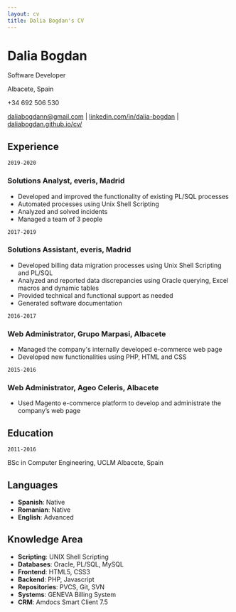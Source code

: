 ```yaml
---
layout: cv
title: Dalia Bogdan's CV
---
```

# Dalia Bogdan
Software Developer

Albacete, Spain

+34 692 506 530

<div id="webaddress">
<a href="daliabogdann@gmail.com">daliabogdann@gmail.com</a> | <a href="linkedin.com/in/dalia-bogdan">linkedin.com/in/dalia-bogdan</a> | <a href="daliabogdan.github.io/cv/">daliabogdan.github.io/cv/</a>
</div>

## Experience

`2019-2020`
### Solutions Analyst, everis, Madrid

- Developed and improved the functionality of existing PL/SQL processes
- Automated processes using Unix Shell Scripting
- Analyzed and solved incidents
- Managed a team of 3 people

`2017-2019`
### Solutions Assistant, everis, Madrid

- Developed billing data migration processes using Unix Shell Scripting and PL/SQL 
- Analyzed and reported data discrepancies using Oracle querying, Excel macros and dynamic tables
- Provided technical and functional support as needed
- Generated software documentation 

`2016-2017`
### Web Administrator, Grupo Marpasi, Albacete

 - Managed the company's internally developed e-commerce web page 
 - Developed new functionalities using PHP, HTML and CSS

`2015-2016`
### Web Administrator, Ageo Celeris, Albacete

 - Used Magento e-commerce platform to develop and administrate the company’s web page 


## Education
`2011-2016`

BSc in Computer Engineering, UCLM Albacete, Spain

## Languages

- __Spanish__: Native
- __Romanian__: Native
- __English__: Advanced

## Knowledge Area

- __Scripting__: UNIX Shell Scripting
- __Databases__: Oracle, PL/SQL, MySQL
- __Frontend__: HTML5, CSS3
- __Backend__: PHP, Javascript
- __Repositories__: PVCS, Git, SVN
- __Systems__: GENEVA Billing System
- __CRM__: Amdocs Smart Client 7.5

<!-- ### Footer

Last updated: Oct 2020 -->



